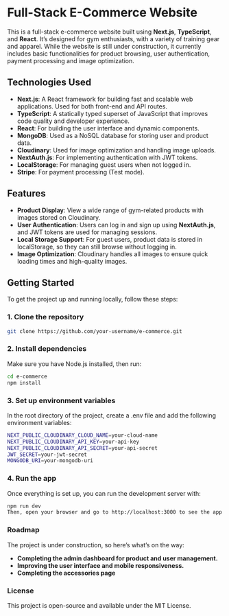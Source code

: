 #  Full-Stack E-Commerce Website
This is a full-stack e-commerce website built using **Next.js**, **TypeScript**, and **React**. It’s designed for gym enthusiasts, with a variety of training gear and apparel. While the website is still under construction, it currently includes basic functionalities for product browsing, user authentication, payment processing and image optimization.
## Technologies Used
- **Next.js**: A React framework for building fast and scalable web applications. Used for both front-end and API routes.
- **TypeScript**: A statically typed superset of JavaScript that improves code quality and developer experience.
- **React**: For building the user interface and dynamic components.
- **MongoDB**: Used as a NoSQL database for storing user and product data.
- **Cloudinary**: Used for image optimization and handling image uploads.
- **NextAuth.js**: For implementing authentication with JWT tokens.
- **LocalStorage**: For managing guest users when not logged in.
- **Stripe**: For payment processing (Test mode).
## Features
- **Product Display**: View a wide range of gym-related products with images stored on Cloudinary.
- **User Authentication**: Users can log in and sign up using **NextAuth.js**, and JWT tokens are used for managing sessions.
- **Local Storage Support**: For guest users, product data is stored in localStorage, so they can still browse without logging in.
- **Image Optimization**: Cloudinary handles all images to ensure quick loading times and high-quality images.
## Getting Started
To get the project up and running locally, follow these steps:
### 1. Clone the repository
```bash
git clone https://github.com/your-username/e-commerce.git
```
### 2. Install dependencies
Make sure you have Node.js installed, then run:
```bash
cd e-commerce
npm install
```
### 3. Set up environment variables
In the root directory of the project, create a .env file and add the following environment variables:
```bash
NEXT_PUBLIC_CLOUDINARY_CLOUD_NAME=your-cloud-name
NEXT_PUBLIC_CLOUDINARY_API_KEY=your-api-key
NEXT_PUBLIC_CLOUDINARY_API_SECRET=your-api-secret
JWT_SECRET=your-jwt-secret
MONGODB_URI=your-mongodb-uri
```
### 4. Run the app
Once everything is set up, you can run the development server with:
```bash
npm run dev
Then, open your browser and go to http://localhost:3000 to see the app in action!
```
### Roadmap
The project is under construction, so here’s what’s on the way:
- **Completing the admin dashboard for product and user management.**
- **Improving the user interface and mobile responsiveness.**
- **Completing the accessories page**
  
### License
This project is open-source and available under the MIT License.
